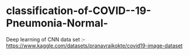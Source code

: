 # classification-of-COVID--19-Pneumonia-Normal-
Deep learning of CNN
data set :- https://www.kaggle.com/datasets/pranavraikokte/covid19-image-dataset
